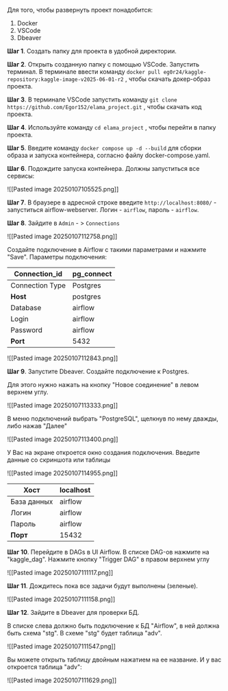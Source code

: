 Для того, чтобы развернуть проект понадобится:

1. Docker
2. VSCode
3. Dbeaver 

**Шаг 1**. Создать папку для проекта в удобной директории.

**Шаг 2**. Открыть созданную папку с помощью VSCode. Запустить терминал. В терминале ввести команду `docker pull eg0r24/kaggle-repository:kaggle-image-v2025-06-01-r2` , чтобы скачать докер-образ проекта.

**Шаг 3**. В терминале VSCode запустить команду `git clone https://github.com/Egor152/elama_project.git` , чтобы скачать код проекта.

**Шаг 4**. Используйте команду `cd elama_project` , чтобы перейти в папку проекта.

**Шаг 5**. Введите команду `docker compose up -d --build` для сборки образа и запуска контейнера, согласно файлу docker-compose.yaml.

**Шаг 6**. Подождите запуска контейнера. Должны запуститься все сервисы:

![[Pasted image 20250107105525.png]]

**Шаг 7**. В браузере в адресной строке введите `http://localhost:8080/`  - запуститься airflow-webserver. Логин - `airflow`, пароль - `airflow`.

**Шаг 8**. Зайдите в `Admin` - > `Connections`

![[Pasted image 20250107112758.png]]


Создайте подключение в Airflow с такими параметрами и нажмите "Save". Параметры подключения:

| Connection_id   | pg_connect |
| --------------- | ---------- |
| Connection Type | Postgres   |
| **Host**        | postgres   |
| Database        | airflow    |
| Login           | airflow    |
| Password        | airflow    |
| **Port**        | 5432       |
![[Pasted image 20250107112843.png]]


**Шаг 9**. Запустите Dbeaver. Создайте подключение к Postgres.

Для этого нужно нажать на кнопку "Новое соединение" в левом верхнем углу.

![[Pasted image 20250107113333.png]]

В меню подключений выбрать "PostgreSQL", щелкнув по нему дважды, либо нажав "Далее"

![[Pasted image 20250107113400.png]]

У Вас на экране откроется окно создания подключения. Введите данные со скриншота или таблицы

![[Pasted image 20250107114955.png]]

| **Хост**    | localhost |
| ----------- | --------- |
| База данных | airflow   |
| Логин       | airflow   |
| Пароль      | airflow   |
| **Порт**    | 15432     |

**Шаг 10**. Перейдите в DAGs в UI Airflow. В списке DAG-ов нажмите на "kaggle_dag". Нажмите кнопку "Trigger DAG" в правом верхнем углу

![[Pasted image 20250107111117.png]]

**Шаг 11**. Дождитесь пока все задачи будут выполнены (зеленые). 

![[Pasted image 20250107111158.png]]

**Шаг 12**. Зайдите в Dbeaver для проверки БД.

В списке слева должно быть подключение к БД "Airflow", в ней должна быть схема "stg". В схеме "stg" будет таблица "adv". 

![[Pasted image 20250107111547.png]]

Вы можете открыть таблицу двойным нажатием на ее название. И у вас откроется таблица "adv":

![[Pasted image 20250107111629.png]]



